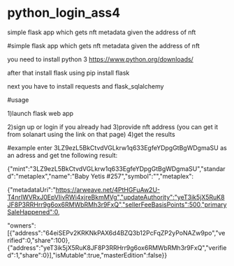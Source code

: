 # python_login_ass4

simple flask app which gets nft metadata given the address of nft

#simple flask app which gets nft metadata given the address of nft

you need to install python 3 https://www.python.org/downloads/

after that install flask using pip install flask

next you have to install requests and flask_sqlalchemy

#usage

1)launch flask web app

2)sign up or login if you already had
3)provide nft address (you can get it from solanart using the link on that page)
4)get the results

#example
enter 3LZ9ezL5BkCtvdVGLkrw1q633EgfeYDpgGtBgWDgmaSU as an adress and get tne following result:

{"mint":"3LZ9ezL5BkCtvdVGLkrw1q633EgfeYDpgGtBgWDgmaSU","standard":"metaplex","name":"Baby Yetis #257","symbol":"","metaplex":

{"metadataUri":"https://arweave.net/4PtHGFuAw2U-T4nrIWVRxJ0EpVIivRWi4xjreBkmMVg","updateAuthority":"yeT3ik5jX5RuK8JF8P3RRHrr9g6ox6RMWbRMh3r9FxQ","sellerFeeBasisPoints":500,"primarySaleHappened":0,

"owners":[{"address":"64eiSEPv2KRKNkPAX6d4BZQ3b12PcFqZP2yPoNAZw9po","verified":0,"share":100},{"address":"yeT3ik5jX5RuK8JF8P3RRHrr9g6ox6RMWbRMh3r9FxQ","verified":1,"share":0}],"isMutable":true,"masterEdition":false}}
